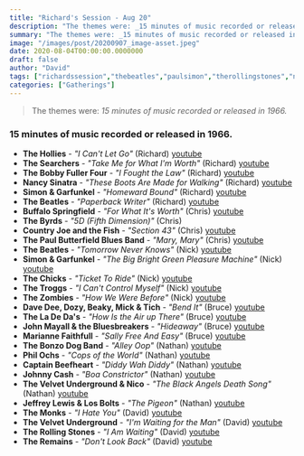 ```yaml
---
title: "Richard's Session - Aug 20"
description: "The themes were: _15 minutes of music recorded or released in 1966._"
summary: "The themes were: _15 minutes of music recorded or released in 1966._"
image: "/images/post/20200907_image-asset.jpeg"
date: 2020-08-04T00:00:00.0000000
draft: false
author: "David"
tags: ["richardssession","thebeatles","paulsimon","therollingstones","nancysinatra","velvetunderground","thebyrds","artgarfunkel","simonandgarfunkel","monks","thezombies","johnmayall","captainbeefheart","countryjoeandthefish","bonzodogband","theladedas","johnnycash","thesearchers","jeffreylewis","buffalospringfield","thepaulbutterfieldbluesband","dozy","nico","beaky","davedee","philochs","thechicks","thetroggs","thehollies","theremains","mickandtich","mariannefaithfull","thebobbyfullerfour","youtube"]
categories: ["Gatherings"]
---
```

> The themes were: _15 minutes of music recorded or released in 1966._
### 15 minutes of music recorded or released in 1966.
- **The Hollies** - _"I Can't Let Go"_ (Richard) [youtube](https://www.youtube.com/watch?v=GgeF0poRj4E)
- **The Searchers** - _"Take Me for What I'm Worth"_ (Richard) [youtube](https://www.youtube.com/watch?v=SaL8haHrIx0)
- **The Bobby Fuller Four** - _"I Fought the Law"_ (Richard) [youtube](https://www.youtube.com/watch?v=rZ5v8L08Flg)
- **Nancy Sinatra** - _"These Boots Are Made for Walking"_ (Richard) [youtube](https://www.youtube.com/watch?v=GM1kzbAgo_E)
- **Simon & Garfunkel** - _"Homeward Bound"_ (Richard) [youtube](https://www.youtube.com/watch?v=JKCVAXhVMkY)
- **The Beatles** - _"Paperback Writer"_ (Richard) [youtube](https://www.youtube.com/watch?v=yYvkICbTZIQ)
- **Buffalo Springfield** - _"For What It's Worth"_ (Chris) [youtube](https://www.youtube.com/watch?v=gp5JCrSXkJY)
- **The Byrds** - _"5D (Fifth Dimension)"_ (Chris)
- **Country Joe and the Fish** - _"Section 43"_ (Chris) [youtube](https://www.youtube.com/watch?v=cZVrTrWLsek)
- **The Paul Butterfield Blues Band** - _"Mary, Mary"_ (Chris) [youtube](https://www.youtube.com/watch?v=fxpuE-yMtZc)
- **The Beatles** - _"Tomorrow Never Knows"_ (Nick) [youtube](https://www.youtube.com/watch?v=m4BuziKGMy4)
- **Simon & Garfunkel** - _"The Big Bright Green Pleasure Machine"_ (Nick) [youtube](https://www.youtube.com/watch?v=g0WEIuWp3ac)
- **The Chicks** - _"Ticket To Ride"_ (Nick) [youtube](https://www.youtube.com/watch?v=TKqdV61z2qs)
- **The Troggs** - _"I Can't Control Myself"_ (Nick) [youtube](https://www.youtube.com/watch?v=50-ASt9s6TM)
- **The Zombies** - _"How We Were Before"_ (Nick) [youtube](https://www.youtube.com/watch?v=cqdT668sBAM)
- **Dave Dee, Dozy, Beaky, Mick & Tich** - _"Bend It"_ (Bruce) [youtube](https://www.youtube.com/watch?v=MSlpK0U9dhE)
- **The La De Da's** - _"How Is the Air up There"_ (Bruce) [youtube](https://www.youtube.com/watch?v=grSme0p1BQ8)
- **John Mayall & the Bluesbreakers** - _"Hideaway"_ (Bruce) [youtube](https://www.youtube.com/watch?v=_xes9UVj6RY)
- **Marianne Faithfull** - _"Sally Free And Easy"_ (Bruce) [youtube](https://www.youtube.com/watch?v=vpdTvaRkVxM)
- **The Bonzo Dog Band** - _"Alley Oop"_ (Nathan) [youtube](https://www.youtube.com/watch?v=SG0JgRrxqz0)
- **Phil Ochs** - _"Cops of the World"_ (Nathan) [youtube](https://www.youtube.com/watch?v=fgrehW44g5s)
- **Captain Beefheart** - _"Diddy Wah Diddy"_ (Nathan) [youtube](https://www.youtube.com/watch?v=yXXFj5wzLFA)
- **Johnny Cash** - _"Boa Constrictor"_ (Nathan) [youtube](https://www.youtube.com/watch?v=wbL7D42ZSzQ)
- **The Velvet Underground & Nico** - _"The Black Angels Death Song"_ (Nathan) [youtube](https://www.youtube.com/watch?v=csuYzuVIChI)
- **Jeffrey Lewis & Los Bolts** - _"The Pigeon"_ (Nathan) [youtube](https://www.youtube.com/watch?v=moLrBJhbLJo)
- **The Monks** - _"I Hate You"_ (David) [youtube](https://www.youtube.com/watch?v=63Agrr2qC78)
- **The Velvet Underground** - _"I'm Waiting for the Man"_ (David) [youtube](https://www.youtube.com/watch?v=_7bsxcNdzKg)
- **The Rolling Stones** - _"I Am Waiting"_ (David) [youtube](https://www.youtube.com/watch?v=YJnMgZ1zSIU)
- **The Remains** - _"Don't Look Back"_ (David) [youtube](https://www.youtube.com/watch?v=t-ne_H5HL88)
